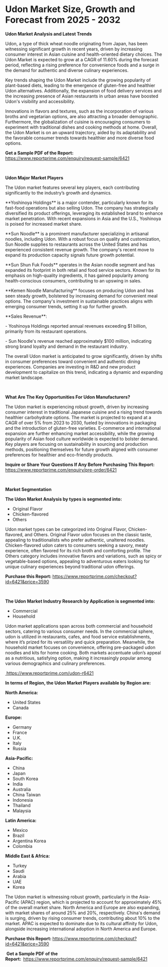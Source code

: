 <p><h1>Udon Market Size, Growth and Forecast from 2025 - 2032</h1></p><p><strong>Udon Market Analysis and Latest Trends</strong></p>
<p><p>Udon, a type of thick wheat noodle originating from Japan, has been witnessing significant growth in recent years, driven by increasing consumer interest in Asian cuisine and health-oriented dietary choices. The Udon Market is expected to grow at a CAGR of 11.60% during the forecast period, reflecting a rising preference for convenience foods and a surge in the demand for authentic and diverse culinary experiences. </p><p>Key trends shaping the Udon Market include the growing popularity of plant-based diets, leading to the emergence of gluten-free and healthier Udon alternatives. Additionally, the expansion of food delivery services and the increasing presence of Asian restaurants in urban areas have boosted Udon's visibility and accessibility. </p><p>Innovations in flavors and textures, such as the incorporation of various broths and vegetarian options, are also attracting a broader demographic. Furthermore, the globalization of cuisine is encouraging consumers to experiment with traditional dishes and cooking methods at home. Overall, the Udon Market is on an upward trajectory, aided by its adaptability and the favorable consumer trends towards healthier and more diverse food options.</p></p>
<p><strong>Get a Sample PDF of the Report:&nbsp;</strong> <a href="https://www.reportprime.com/enquiry/request-sample/6421?utm_campaign=4459&utm_medium=2&utm_source=Github&utm_content=ia&utm_term=15052025&utm_id=udon">https://www.reportprime.com/enquiry/request-sample/6421</a></p>
<p>&nbsp;</p>
<p><strong>Udon Major Market Players</strong></p>
<p><p>The Udon market features several key players, each contributing significantly to the industry’s growth and dynamics. </p><p>**Yoshinoya Holdings** is a major contender, particularly known for its fast-food operations but also selling Udon. The company has strategically diversified its product offerings, leveraging its established brand to enhance market penetration. With recent expansions in Asia and the U.S., Yoshinoya is poised for increased market share.</p><p>**Sun Noodle** is a prominent manufacturer specializing in artisanal noodles, including Udon. With a robust focus on quality and customization, Sun Noodle supplies to restaurants across the United States and has experienced consistent revenue growth. The company's recent move to expand its production capacity signals future growth potential.</p><p>**Sun Shun Fuk Foods** operates in the Asian noodle segment and has expanded its footprint in both retail and food service sectors. Known for its emphasis on high-quality ingredients, it has gained popularity among health-conscious consumers, contributing to an upswing in sales.</p><p>**Kemen Noodle Manufacturing** focuses on producing Udon and has seen steady growth, bolstered by increasing demand for convenient meal options. The company's investment in sustainable practices aligns with emerging consumer trends, setting it up for further growth.</p><p>**Sales Revenue**: </p><p>- Yoshinoya Holdings reported annual revenues exceeding $1 billion, primarily from its restaurant operations.</p><p>- Sun Noodle's revenue reached approximately $100 million, indicating strong brand loyalty and demand in the restaurant industry.</p><p>The overall Udon market is anticipated to grow significantly, driven by shifts in consumer preferences toward convenient and authentic dining experiences. Companies are investing in R&D and new product development to capitalize on this trend, indicating a dynamic and expanding market landscape.</p></p>
<p>&nbsp;</p>
<p><strong>What Are The Key Opportunities For Udon Manufacturers?</strong></p>
<p><p>The Udon market is experiencing robust growth, driven by increasing consumer interest in traditional Japanese cuisine and a rising trend towards healthier carbohydrate options. The market is projected to expand at a CAGR of over 5% from 2023 to 2030, fueled by innovations in packaging and the introduction of gluten-free varieties. E-commerce and international expansion are further enhancing market accessibility, while the growing popularity of Asian food culture worldwide is expected to bolster demand. Key players are focusing on sustainability in sourcing and production methods, positioning themselves for future growth aligned with consumer preferences for healthier and eco-friendly products.</p></p>
<p><strong>Inquire or Share Your Questions If Any Before Purchasing This Report:</strong> <a href="https://www.reportprime.com/enquiry/pre-order/6421?utm_campaign=4459&utm_medium=2&utm_source=Github&utm_content=ia&utm_term=15052025&utm_id=udon">https://www.reportprime.com/enquiry/pre-order/6421</a></p>
<p>&nbsp;</p>
<p><strong>Market Segmentation</strong></p>
<p><strong>The Udon Market Analysis by types is segmented into:</strong></p>
<p><ul><li>Original Flavor</li><li>Chicken-flavored</li><li>Others</li></ul></p>
<p><p>Udon market types can be categorized into Original Flavor, Chicken-flavored, and Others. Original Flavor udon focuses on the classic taste, appealing to traditionalists who prefer authentic, unaltered noodles. Chicken-flavored udon caters to consumers seeking a savory, meaty experience, often favored for its rich broth and comforting profile. The Others category includes innovative flavors and variations, such as spicy or vegetable-based options, appealing to adventurous eaters looking for unique culinary experiences beyond traditional udon offerings.</p></p>
<p><strong>Purchase this Report:&nbsp;</strong><a href="https://www.reportprime.com/checkout?id=6421&price=3590&utm_campaign=4459&utm_medium=2&utm_source=Github&utm_content=ia&utm_term=15052025&utm_id=udon">https://www.reportprime.com/checkout?id=6421&price=3590</a></p>
<p>&nbsp;</p>
<p><strong>The Udon Market Industry Research by Application is segmented into:</strong></p>
<p><ul><li>Commercial</li><li>Household</li></ul></p>
<p><p>Udon market applications span across both commercial and household sectors, catering to various consumer needs. In the commercial sphere, udon is utilized in restaurants, cafes, and food service establishments, where it’s prized for its versatility and quick preparation. Meanwhile, the household market focuses on convenience, offering pre-packaged udon noodles and kits for home cooking. Both markets accentuate udon’s appeal as a nutritious, satisfying option, making it increasingly popular among various demographics and culinary preferences.</p></p>
<p><a href="https://www.reportprime.com/udon-r6421?utm_campaign=4459&utm_medium=2&utm_source=Github&utm_content=ia&utm_term=15052025&utm_id=udon">&nbsp;https://www.reportprime.com/udon-r6421</a></p>
<p><strong>In terms of Region, the Udon Market Players available by Region are:</strong></p>
<p>
    <p> <strong> North America: </strong>
        <ul>
            <li>United States</li>
            <li>Canada</li>
        </ul>
        </p> 
    <p> <strong> Europe: </strong>
        <ul>
            <li>Germany</li>
            <li>France</li>
            <li>U.K.</li>
            <li>Italy</li>
            <li>Russia</li>
        </ul>
        </p> 
    <p> <strong> Asia-Pacific: </strong>
        <ul>
            <li>China</li>
            <li>Japan</li>
            <li>South Korea</li>
            <li>India</li>
            <li>Australia</li>
            <li>China Taiwan</li>
            <li>Indonesia</li>
            <li>Thailand</li>
            <li>Malaysia</li>
        </ul>
        </p> 
    <p> <strong> Latin America: </strong>
        <ul>
            <li>Mexico</li>
            <li>Brazil</li>
            <li>Argentina Korea</li>
            <li>Colombia</li>
        </ul>
        </p> 
    <p> <strong> Middle East & Africa: </strong>
        <ul>
            <li>Turkey</li>
            <li>Saudi</li>
            <li>Arabia</li>
            <li>UAE</li>
            <li>Korea</li>
        </ul>
    </p>
    </p>
<p><p>The Udon market is witnessing robust growth, particularly in the Asia-Pacific (APAC) region, which is projected to account for approximately 45% of the overall market share. North America and Europe are also expanding, with market shares of around 25% and 20%, respectively. China's demand is surging, driven by rising consumer trends, contributing about 10% to the market. APAC is expected to dominate due to its cultural affinity for Udon, alongside increasing international adoption in North America and Europe.</p></p>
<p><strong>Purchase this Report: </strong><a href="https://www.reportprime.com/checkout?id=6421&price=3590&utm_campaign=4459&utm_medium=2&utm_source=Github&utm_content=ia&utm_term=15052025&utm_id=udon">https://www.reportprime.com/checkout?id=6421&price=3590</a></p>
<p>&nbsp;<strong>Get a Sample PDF of the Report:&nbsp;&nbsp;</strong><a href="https://www.reportprime.com/enquiry/request-sample/6421?utm_campaign=4459&utm_medium=2&utm_source=Github&utm_content=ia&utm_term=15052025&utm_id=udon">https://www.reportprime.com/enquiry/request-sample/6421</a></p>
<p><strong></strong></p>
<p><p></p><p></p><p></p></p>